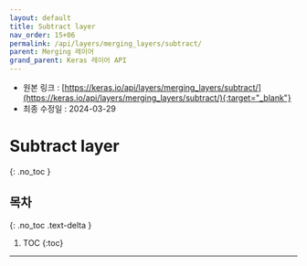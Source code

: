```yaml
---
layout: default
title: Subtract layer
nav_order: 15+06
permalink: /api/layers/merging_layers/subtract/
parent: Merging 레이어
grand_parent: Keras 레이어 API
---
```


* 원본 링크 : [https://keras.io/api/layers/merging_layers/subtract/](https://keras.io/api/layers/merging_layers/subtract/){:target="_blank"}
* 최종 수정일 : 2024-03-29

# Subtract layer
{: .no_toc }

## 목차
{: .no_toc .text-delta }

1. TOC
{:toc}

---
